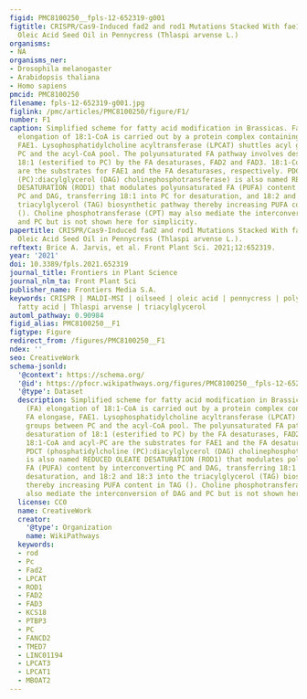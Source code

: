 ```yaml
---
figid: PMC8100250__fpls-12-652319-g001
figtitle: CRISPR/Cas9-Induced fad2 and rod1 Mutations Stacked With fae1 Confer High
  Oleic Acid Seed Oil in Pennycress (Thlaspi arvense L.)
organisms:
- NA
organisms_ner:
- Drosophila melanogaster
- Arabidopsis thaliana
- Homo sapiens
pmcid: PMC8100250
filename: fpls-12-652319-g001.jpg
figlink: /pmc/articles/PMC8100250/figure/F1/
number: F1
caption: Simplified scheme for fatty acid modification in Brassicas. Fatty acid (FA)
  elongation of 18:1-CoA is carried out by a protein complex containing the FA elongase,
  FAE1. Lysophosphatidylcholine acyltransferase (LPCAT) shuttles acyl groups between
  PC and the acyl-CoA pool. The polyunsaturated FA pathway involves desaturation of
  18:1 (esterified to PC) by the FA desaturases, FAD2 and FAD3. 18:1-CoA and acyl-PC
  are the substrates for FAE1 and the FA desaturases, respectively. PDCT (phosphatidylcholine
  (PC):diacylglycerol (DAG) cholinephosphotransferase) is also named REDUCED OLEATE
  DESATURATION (ROD1) that modulates polyunsaturated FA (PUFA) content by interconverting
  PC and DAG, transferring 18:1 into PC for desaturation, and 18:2 and 18:3 into the
  triacylglycerol (TAG) biosynthetic pathway thereby increasing PUFA content in TAG
  (). Choline phosphotransferase (CPT) may also mediate the interconversion of DAG
  and PC but is not shown here for simplicity.
papertitle: CRISPR/Cas9-Induced fad2 and rod1 Mutations Stacked With fae1 Confer High
  Oleic Acid Seed Oil in Pennycress (Thlaspi arvense L.).
reftext: Brice A. Jarvis, et al. Front Plant Sci. 2021;12:652319.
year: '2021'
doi: 10.3389/fpls.2021.652319
journal_title: Frontiers in Plant Science
journal_nlm_ta: Front Plant Sci
publisher_name: Frontiers Media S.A.
keywords: CRISPR | MALDI-MSI | oilseed | oleic acid | pennycress | polyunsaturated
  fatty acid | Thlaspi arvense | triacylglycerol
automl_pathway: 0.90984
figid_alias: PMC8100250__F1
figtype: Figure
redirect_from: /figures/PMC8100250__F1
ndex: ''
seo: CreativeWork
schema-jsonld:
  '@context': https://schema.org/
  '@id': https://pfocr.wikipathways.org/figures/PMC8100250__fpls-12-652319-g001.html
  '@type': Dataset
  description: Simplified scheme for fatty acid modification in Brassicas. Fatty acid
    (FA) elongation of 18:1-CoA is carried out by a protein complex containing the
    FA elongase, FAE1. Lysophosphatidylcholine acyltransferase (LPCAT) shuttles acyl
    groups between PC and the acyl-CoA pool. The polyunsaturated FA pathway involves
    desaturation of 18:1 (esterified to PC) by the FA desaturases, FAD2 and FAD3.
    18:1-CoA and acyl-PC are the substrates for FAE1 and the FA desaturases, respectively.
    PDCT (phosphatidylcholine (PC):diacylglycerol (DAG) cholinephosphotransferase)
    is also named REDUCED OLEATE DESATURATION (ROD1) that modulates polyunsaturated
    FA (PUFA) content by interconverting PC and DAG, transferring 18:1 into PC for
    desaturation, and 18:2 and 18:3 into the triacylglycerol (TAG) biosynthetic pathway
    thereby increasing PUFA content in TAG (). Choline phosphotransferase (CPT) may
    also mediate the interconversion of DAG and PC but is not shown here for simplicity.
  license: CC0
  name: CreativeWork
  creator:
    '@type': Organization
    name: WikiPathways
  keywords:
  - rod
  - Pc
  - Fad2
  - LPCAT
  - ROD1
  - FAD2
  - FAD3
  - KCS18
  - PTBP3
  - PC
  - FANCD2
  - TMED7
  - LINC01194
  - LPCAT3
  - LPCAT1
  - MBOAT2
---
```

